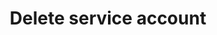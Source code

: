 ---
title: Delete service account
api:
  file: data-world.json
  operationId: deleteServiceAccount
hidden: false
---
